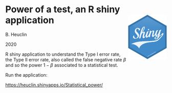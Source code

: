 
# Power of a test, an R shiny application  <img src="logo/logo_shiny.png" align="right" width=120 height=139 alt="" />

B. Heuclin

2020

R shiny application to understand the Type I error rate, the Type II error rate, also called the false negative rate $\beta$ and so the power $1 - \beta$ associated to a statistical test.


Run the application:

https://heuclin.shinyapps.io/Statistical_power/

